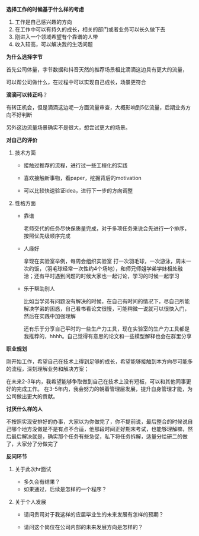 **选择工作的时候基于什么样的考虑**

1. 工作是自己感兴趣的方向
2. 在工作中可以有持久的成长，相关的部门或者业务可以长久做下去
3. 刚进入一个领域希望有个靠谱的人带
4. 收入较高，可以解决我的生活问题

**为什么选择字节**

首先公司体量，字节数据和抖音天然的推荐场景相比滴滴这边具有更大的流量，

可以帮公司做什么，在过程中可以实现自己成长，场景更符合

**滴滴可以转正吗**？

有转正机会，但是滴滴这边呢一方面流量审查，大概影响到5亿流量，后期业务方向不好判断

另外这边流量场景确实不是很大，想尝试更大的场景。

**对自己的评价**

1. 技术方面 

   - 接触过推荐的流程，进行过一些工程化的实践

   - 喜欢接触新事物，看paper，挖掘背后的motivation
   - 可以比较快速验证idea，进行下一步的方向调整

2. 性格方面

   - 靠谱

     老师交代的任务尽快保质量完成，对于多项任务来说会先进行一个排序，按照优先级顺序完成

   - 人缘好

     拿现在实验室举例，每周会组织实验室 打一次羽毛球，一次游泳，周末一次约饭，（羽毛球经常一次性约4个场地），和师兄师姐学弟学妹相处融洽；还有平时遇到问题的时候大家也一起讨论，学习的时候一起学习

   - 乐于帮助别人

     比如当学弟有问题没有解决的时候，在自己有时间的情况下，尽自己所能解决学弟的困惑，自己看书看论文很慢，可能稍微一说就可以很快入门，然后在实践中加强理解

     还有乐于分享自己平时的一些生产力工具，现在实验室的生产力工具都是我推荐的，hhhh。自己觉得有意思的论文和一些模型解释也会在群里分享

**职业规划**

刚开始工作，希望自己在技术上得到足够的成长，希望能够接触到本方向尽可能多的流程，深刻理解业务和解决方案；

在未来2-3年内，我希望能够争取做到自己在技术上没有短板，可以和其他同事更好的完成工作。
在3-5年内，我会努力的朝着管理层发展，提升自身管理才能，为公司做出更大的贡献。

**讨厌什么样的人**

不按照实现安排好的办事，大家以为你做完了，你不提前说，最后整合的时候说自己哪个地方没做是不是有点不合适，他那段时间正好期末考试，也能够理解嘛，然后最后解决就是，确实那个任务有些急促，私下将任务拆解，适量分给研二的做了，大家分了分做完了

**反问环节**

1. 关于此次hr面试
   - 多久会有结果？
   - 如果通过，后续是怎样的一个程序？

2. 关于个人发展

   - 请问贵司对于我这样的应届毕业生的未来发展有怎样的预期？

   - 请问这个岗位在公司内部的未来发展方向是怎样的？




